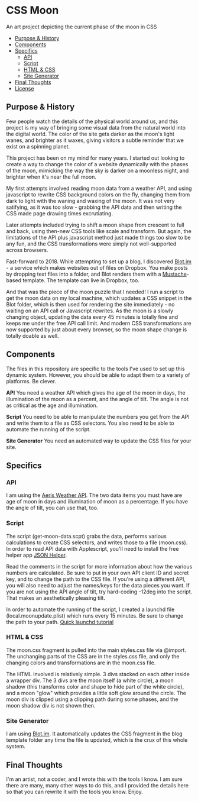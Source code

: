 # CSS Moon
An art project depicting the current phase of the moon in CSS

- [Purpose & History](#purpose--history)
- [Components](#components)
- [Specifics](#specifics)
	- [API](#API)
	- [Script](#script)
	- [HTML & CSS](#html--css)
	- [Site Generator](#site-generator)
- [Final Thoughts](#final-thoughts)
- [License](#license)

## Purpose & History
Few people watch the details of the physical world around us, and this project is my way of bringing some visual data from the natural world into the digital world. The color of the site gets darker as the moon's light wanes, and brighter as it waxes, giving visitors a subtle reminder that we exist on a spinning planet.

This project has been on my mind for many years. I started out looking to create a way to change the color of a website dynamically with the phases of the moon, mimicking the way the sky is darker on a moonless night, and brighter when it's near the full moon.

My first attempts involved reading moon data from a weather API, and using javascript to rewrite CSS background colors on the fly, changing them from dark to light with the waning and waxing of the moon. It was not very satifying, as it was too slow - grabbing the API data and then writing the CSS made page drawing times excrutiating.

Later attempts included trying to shift a moon shape from crescent to full and back, using then-new CSS tools like scale and transform. But again, the limitations of the API plus javascript method just made things too slow to be any fun, and the CSS transformations were simply not well-supported across browsers.

Fast-forward to 2018. While attempting to set up a blog, I discovered [Blot.im](http://blot.im) - a service which makes websites out of files on Dropbox. You make posts by dropping text files into a folder, and Blot renders them with a [Mustache](http://mustache.github.io/)-based template. The template can live in Dropbox, too. 

And that was the piece of the moon puzzle that I needed! I run a script to get the moon data on my local machine, which updates a CSS snippet in the Blot folder, which is then used for rendering the site immediately - no waiting on an API call or Javascript rewrites. As the moon is a slowly changing object, updating the data every 45 minutes is totally fine and keeps me under the free API call limit. And modern CSS transformations are now supported by just about every browser, so the moon shape change is totally doable as well.


## Components
The files in this repository are specific to the tools I've used to set up this dynamic system. However, you should be able to adapt them to a variety of platforms. Be clever.

**API**
You need a weather API which gives the age of the moon in days, the illumination of the moon as a percent, and the angle of tilt. The angle is not as critical as the age and illumination.

**Script**
You need to be able to manipulate the numbers you get from the API and write them to a file as CSS selectors. You also need to be able to automate the running of the script.

**Site Generator**
You need an automated way to update the CSS files for your site.


## Specifics

### API
I am using the [Aeris Weather API](https://www.aerisweather.com/). The two data items you must have are age of moon in days and illumination of moon as a percentage. If you have the angle of tilt, you can use that, too.

### Script
The script (get-moon-data.scpt) grabs the data, performs various calculations to create CSS selectors, and writes those to a file (moon.css). In order to read API data with Applescript, you'll need to install the free helper app [JSON Helper](http://www.mousedown.net/mouseware/JSONHelper.html).

Read the comments in the script for more information about how the various numbers are calculated. Be sure to put in your own API client ID and secret key, and to change the path to the CSS file. If you're using a different API, you will also need to adjust the names/keys for the data pieces you want. If you are not using the API angle of tilt, try hard-coding -12deg into the script. That makes an aesthetically pleasing tilt.

In order to automate the running of the script, I created a launchd file (local.moonupdate.plist) which runs every 15 minutes. Be sure to change the path to your path. [Quick launchd tutorial](https://www.maketecheasier.com/use-launchd-run-scripts-on-schedule-macos/) 

### HTML & CSS
The moon.css fragment is pulled into the main styles.css file via @import. The unchanging parts of the CSS are in the styles.css file, and only the changing colors and transformations are in the moon.css file.

The HTML involved is relatively simple. 3 divs stacked on each other inside a wrapper div. The 3 divs are the moon itself (a white circle), a moon shadow (this transforms color and shape to hide part of the white circle), and a moon "glow" which provides a little soft glow around the circle. The moon div is clipped using a clipping path during some phases, and the moon shadow div is not shown then.

### Site Generator
I am using [Blot.im](http://blot.im). It automatically updates the CSS fragment in the blog template folder any time the file is updated, which is the crux of this whole system.


## Final Thoughts
I'm an artist, not a coder, and I wrote this with the tools I know. I am sure there are many, many other ways to do this, and I provided the details here so that you can rewrite it with the tools you know. Enjoy.

